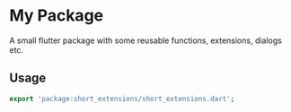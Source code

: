 # My Package

A small flutter package with some reusable functions, extensions, dialogs etc.

## Usage

```dart
export 'package:short_extensions/short_extensions.dart';
```
